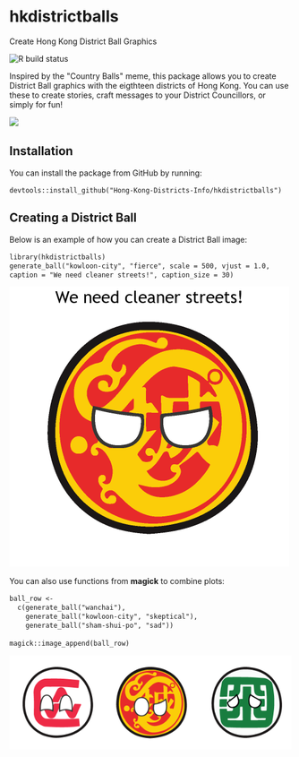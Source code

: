 # hkdistrictballs
Create Hong Kong District Ball Graphics

![R build status](https://github.com/Hong-Kong-Districts-Info/hkdistrictballs/workflows/R-CMD-check/badge.svg)

Inspired by the "Country Balls" meme, this package allows you to create District Ball graphics with the eigthteen districts of Hong Kong. You can use these to create stories, craft messages to your District Councillors, or simply for fun!

![](https://hong-kong-districts-info.github.io/images/projects/hkdball_intro.png)

## Installation

You can install the package from GitHub by running:

```
devtools::install_github("Hong-Kong-Districts-Info/hkdistrictballs")
```

## Creating a District Ball

Below is an example of how you can create a District Ball image:
```
library(hkdistrictballs)
generate_ball("kowloon-city", "fierce", scale = 500, vjust = 1.0, caption = "We need cleaner streets!", caption_size = 30)
```

![](https://raw.githubusercontent.com/Hong-Kong-Districts-Info/hkdistrictballs/main/man/figures/example-kowloon-city.png)

You can also use functions from **magick** to combine plots:
```
ball_row <-
  c(generate_ball("wanchai"),
    generate_ball("kowloon-city", "skeptical"),
    generate_ball("sham-shui-po", "sad"))

magick::image_append(ball_row)
```

![](https://raw.githubusercontent.com/Hong-Kong-Districts-Info/hkdistrictballs/main/man/figures/example-ball-row.png)
